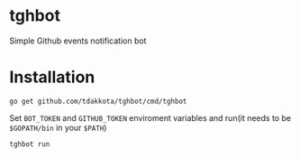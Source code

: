 # tghbot
Simple Github events notification bot

# Installation 
```
go get github.com/tdakkota/tghbot/cmd/tghbot
```

Set `BOT_TOKEN` and `GITHUB_TOKEN` enviroment variables and run(it needs to be `$GOPATH/bin` in your `$PATH`)
```
tghbot run
```
